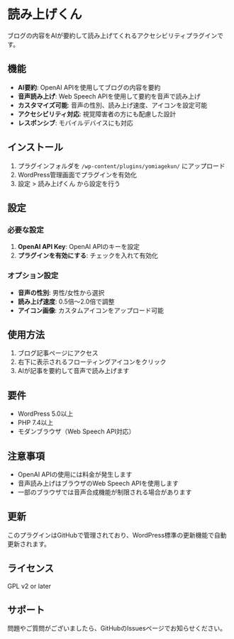 # 読み上げくん

ブログの内容をAIが要約して読み上げてくれるアクセシビリティプラグインです。

## 機能

- **AI要約**: OpenAI APIを使用してブログの内容を要約
- **音声読み上げ**: Web Speech APIを使用して要約を音声で読み上げ
- **カスタマイズ可能**: 音声の性別、読み上げ速度、アイコンを設定可能
- **アクセシビリティ対応**: 視覚障害者の方にも配慮した設計
- **レスポンシブ**: モバイルデバイスにも対応

## インストール

1. プラグインフォルダを `/wp-content/plugins/yomiagekun/` にアップロード
2. WordPress管理画面でプラグインを有効化
3. 設定 > 読み上げくん から設定を行う

## 設定

### 必要な設定

1. **OpenAI API Key**: OpenAI APIのキーを設定
2. **プラグインを有効にする**: チェックを入れて有効化

### オプション設定

- **音声の性別**: 男性/女性から選択
- **読み上げ速度**: 0.5倍〜2.0倍で調整
- **アイコン画像**: カスタムアイコンをアップロード可能

## 使用方法

1. ブログ記事ページにアクセス
2. 右下に表示されるフローティングアイコンをクリック
3. AIが記事を要約して音声で読み上げます

## 要件

- WordPress 5.0以上
- PHP 7.4以上
- モダンブラウザ（Web Speech API対応）

## 注意事項

- OpenAI APIの使用には料金が発生します
- 音声読み上げはブラウザのWeb Speech APIを使用します
- 一部のブラウザでは音声合成機能が制限される場合があります

## 更新

このプラグインはGitHubで管理されており、WordPress標準の更新機能で自動更新されます。

## ライセンス

GPL v2 or later

## サポート

問題やご質問がございましたら、GitHubのIssuesページでお知らせください。
